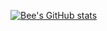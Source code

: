 [![Bee's GitHub stats](https://github-readme-stats.vercel.app/api/top-langs?username=beedawn&hide=html,scss,stylus,blade,jupyter%20notebook,css,shell,batchfile,dockerfile,typescript&theme=algolia&show_icons=true)](https://github.com/beedawn)
